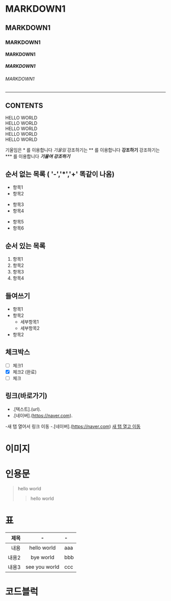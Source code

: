 <!--제목 -->

# MARKDOWN1
## MARKDOWN1
### MARKDOWN1
#### MARKDOWN1
##### MARKDOWN1
###### MARKDOWN1

<!--수평선(구분선):---,***,___.사용가능-->

---
CONTENTS
---

<!--줄바꿈(문장 끝 스페이스바2번 or <br>)-->

HELLO WORLD  
HELLO WORLD  
HELLO WORLD<BR> 
HELLO WORLD  
HELLO WORLD  

<!--강조하기(기울임:*, 굵게:**, 굵게+기울임:***)-->

기울임은 * 를 이용합니다 *기울임*
강조하기는 ** 를 이용합니다 **강조하기**
강조하기는 *** 를 이용합니다 ***기울여 강조하기***


<!--목록-->

## 순서 없는 목록 ( '-','*','+' 똑같이 나옴)

- 항목1
- 항목2
* 항목3
* 항목4
+ 항목5
+ 항목6

## 순서 있는 목록

1. 항목1
2. 항목2
3. 항목3
4. 항목4

## 들여쓰기

- 항목1
- 항목2
  - 세부항목1
  - 세부항목2
- 항목2

## 체크박스

- [ ] 체크1
- [x] 체크2 (완료)
- [ ] 체크

## 링크(바로가기)

- .[텍스트].(url). <br>
 - .[네이버].(https://naver.com).

-새 탭 열어서 링크 이동
 -.[네이버].(https://naver.com)
 <a href="https://naver.com" target="_blank"> 새 탭 열고 이동 </a>

# 이미지



# 인용문
> hello world
>> hello world 

# 표 
<!--정렬,컬러-->

|제목|-|-|
|-:|:-:|:-|
|내용|hello world|aaa|
|내용2|bye world|bbb|
|내용3|see you world|ccc|


# 코드블럭






